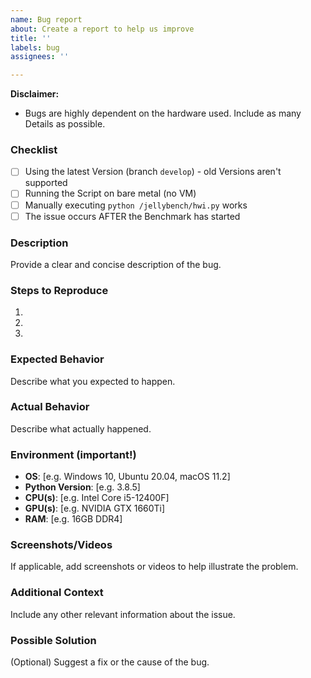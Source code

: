 ```yaml
---
name: Bug report
about: Create a report to help us improve
title: ''
labels: bug
assignees: ''

---
```


**Disclaimer:**
- Bugs are highly dependent on the hardware used. Include as many Details as possible.

### Checklist
- [ ] Using the latest Version (branch `develop`) - old Versions aren't supported
- [ ] Running the Script on bare metal (no VM)
- [ ] Manually executing `python /jellybench/hwi.py` works
- [ ] The issue occurs AFTER the Benchmark has started

### Description
Provide a clear and concise description of the bug.

### Steps to Reproduce
1. 
2. 
3. 

### Expected Behavior
Describe what you expected to happen.

### Actual Behavior
Describe what actually happened.

### Environment (important!)
- **OS**: [e.g. Windows 10, Ubuntu 20.04, macOS 11.2]
- **Python Version**: [e.g. 3.8.5]
- **CPU(s)**: [e.g. Intel Core i5-12400F]
- **GPU(s)**: [e.g. NVIDIA GTX 1660Ti]
- **RAM**: [e.g. 16GB DDR4]

### Screenshots/Videos
If applicable, add screenshots or videos to help illustrate the problem.

### Additional Context
Include any other relevant information about the issue.

### Possible Solution
(Optional) Suggest a fix or the cause of the bug.
